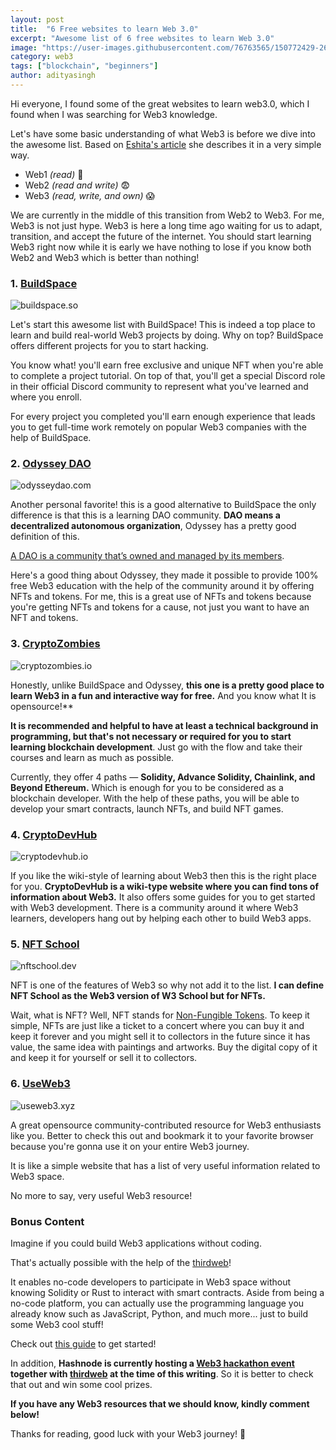 ```yaml
---
layout: post
title:  "6 Free websites to learn Web 3.0"
excerpt: "Awesome list of 6 free websites to learn Web 3.0"
image: "https://user-images.githubusercontent.com/76763565/150772429-26427178-63e9-4d2b-a464-1f5a044d8836.png"
category: web3
tags: ["blockchain", "beginners"]
author: adityasingh
---
```


Hi everyone, I found some of the great websites to learn web3.0, which I found when I was searching for Web3 knowledge.

Let's have some basic understanding of what Web3 is before we dive into the awesome list. Based on [Eshita's article](https://eshita.mirror.xyz/H5bNIXATsWUv_QbbEz6lckYcgAa2rhXEPDRkecOlCOI) she describes it in a very simple way.

- Web1 *(read)* 😬
- Web2 *(read and write)* 😨
- Web3 *(read, write, and own)* 😱

We are currently in the middle of this transition from Web2 to Web3. For me, Web3 is not just hype. Web3 is here a long time ago waiting for us to adapt, transition, and accept the future of the internet. You should start learning Web3 right now while it is early we have nothing to lose if you know both Web2 and Web3 which is better than nothing!

### 1.  [BuildSpace](https://buildspace.so)

![buildspace.so](https://i.ibb.co/BKmFpV1/bs.png)

Let's start this awesome list with BuildSpace! This is indeed a top place to learn and build real-world Web3 projects by doing. Why on top? BuildSpace offers different projects for you to start hacking.

You know what! you'll earn free exclusive and unique NFT when you're able to complete a project tutorial. On top of that, you'll get a special Discord role in their official Discord community to represent what you've learned and where you enroll.

For every project you completed you'll earn enough experience that leads you to get full-time work remotely on popular Web3 companies with the help of BuildSpace. 

### 2.  [Odyssey DAO](https://odysseydao.com)

![odysseydao.com](https://global-uploads.webflow.com/617702c63410813375ccd215/61bb67d9c83db92d72e534f4_Open%20Graph%20C.jpeg)

Another personal favorite! this is a good alternative to BuildSpace the only difference is that this is a learning DAO community. **DAO means a decentralized autonomous organization**, Odyssey has a pretty good definition of this.

[A DAO is a community that’s owned and managed by its members](https://www.odysseydao.com/articles/what-is-dao).

Here's a good thing about Odyssey, they made it possible to provide 100% free Web3 education with the help of the community around it by offering NFTs and tokens. For me, this is a great use of NFTs and tokens because you're getting NFTs and tokens for a cause, not just you want to have an NFT and tokens. 


### 3. [CryptoZombies](https://cryptozombies.io)

![cryptozombies.io](https://i.ibb.co/2gZC7x5/cz.png)

Honestly, unlike BuildSpace and Odyssey, **this one is a pretty good place to learn Web3 in a fun and interactive way for free.**  And you know what It is opensource!**

**It is recommended and helpful to have at least a technical background in programming, but that's not necessary or required for you to start learning blockchain development**. Just go with the flow and take their courses and learn as much as possible. 

Currently, they offer 4 paths — **Solidity, Advance Solidity, Chainlink, and Beyond Ethereum.** Which is enough for you to be considered as a blockchain developer. With the help of these paths, you will be able to develop your smart contracts, launch NFTs, and build NFT games. 

### 4. [CryptoDevHub](cryptodevhub.io)

![cryptodevhub.io](https://decentralizedcreator.com/wp-content/uploads/2021/12/CryptoDevHub.png)

If you like the wiki-style of learning about Web3 then this is the right place for you. **CryptoDevHub is a wiki-type website where you can find tons of information about Web3.** It also offers some guides for you to get started with Web3 development. There is a community around it where Web3 learners, developers hang out by helping each other to build Web3 apps. 

### 5. [NFT School](nftschool.dev)

![nftschool.dev](https://nftschool.dev/images/social-card.png)

NFT is one of the features of Web3 so why not add it to the list. **I can define NFT School as the Web3 version of W3 School but for NFTs.** 

Wait, what is NFT? Well, NFT stands for [Non-Fungible Tokens](https://nftschool.dev/concepts/non-fungible-tokens/#a-bit-of-history). To keep it simple, NFTs are just like a ticket to a concert where you can buy it and keep it forever and you might sell it to collectors in the future since it has value, the same idea with paintings and artworks. Buy the digital copy of it and keep it for yourself or sell it to collectors. 

### 6. [UseWeb3](useweb3.xyz)

![useweb3.xyz](https://www.useweb3.xyz/images/social.png)

A great opensource community-contributed resource for Web3 enthusiasts like you. Better to check this out and bookmark it to your favorite browser because you're gonna use it on your entire Web3 journey. 

It is like a simple website that has a list of very useful information related to Web3 space. 

No more to say, very useful Web3 resource!

###  Bonus Content

Imagine if you could build Web3 applications without coding. 

That's actually possible with the help of the [thirdweb](https://thirdweb.com)! 

It enables no-code developers to participate in Web3 space without knowing Solidity or Rust to interact with smart contracts. Aside from being a no-code platform, you can actually use the programming language you already know such as JavaScript, Python, and much more... just to build some Web3 cool stuff! 

Check out [this guide](https://thirdweb.com/portal/guides/release-an-nft-drop-with-no-code) to get started! 

In addition, **Hashnode is currently hosting a [Web3 hackathon event](https://townhall.hashnode.com/thirdweb-hackathon) together with [thirdweb](https://thirdweb.com) at the time of this writing**. So it is better to check that out and win some cool prizes.

**If you have any Web3 resources that we should know, kindly comment below!** 

Thanks for reading, good luck with your Web3 journey! 💖

